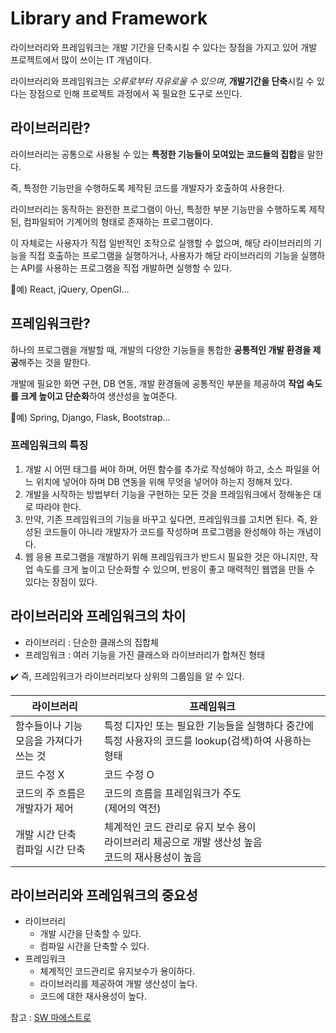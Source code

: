 # Library and Framework



라이브러리와 프레임워크는 개발 기간을 단축시킬 수 있다는 장점을 가지고 있어 개발 프로젝트에서 많이 쓰이는 IT 개념이다.



라이브러리와 프레임워크는 *오류로부터 자유로울 수 있으며*, **개발기간을 단축**시킬 수 있다는 장점으로 인해 프로젝트 과정에서 꼭 필요한 도구로 쓰인다.



## 라이브러리란?

라이브러리는 공통으로 사용될 수 있는 **특정한 기능들이 모여있는 코드들의 집합**을 말한다.

즉, 특정한 기능만을 수행하도록 제작된 코드를 개발자가 호출하여 사용한다.

라이브러리는 동작하는 완전한 프로그램이 아닌, 특정한 부분 기능만을 수행하도록 제작된, 컴파일되어 기계어의 형태로 존재하는 프로그램이다.

이 자체로는 사용자가 직접 일반적인 조작으로 실행할 수 없으며, 해당 라이브러리의 기능을 직접 호출하는 프로그램을 실행하거나, 사용자가 해당 라이브러리의 기능을 실행하는 API를 사용하는 프로그램을 직접 개발하면 실행할 수 있다.

🔹예) React, jQuery, OpenGl...



## 프레임워크란?

하나의 프로그램을 개발할 때, 개발의 다양한 기능들을 통합한 **공통적인 개발 환경을 제공**해주는 것을 말한다.

개발에 필요한 화면 구현, DB 연동, 개발 환경들에 공통적인 부분을 제공하여 **작업 속도를 크게 높이고 단순화**하여 생산성을 높여준다.

🔹예) Spring, Django, Flask, Bootstrap...



### 프레임워크의 특징

1. 개발 시 어떤 태그를 써야 하며, 어떤 함수를 추가로 작성해야 하고, 소스 파일을 어느 위치에 넣어야 하며 DB 연동을 위해 무엇을 넣어야 하는지 정해져 있다.
2. 개발을 시작하는 방법부터 기능을 구현하는 모든 것을 프레임워크에서 정해놓은 대로 따라야 한다.
3. 만약, 기존 프레임워크의 기능을 바꾸고 싶다면, 프레임워크를 고치면 된다. 즉, 완성된 코드들이 아니라 개발자가 코드를 작성하며 프로그램을 완성해야 하는 개념이다.
4. 웹 응용 프로그램을 개발하기 위해 프레임워크가 반드시 필요한 것은 아니지만, 작업 속도를 크게 높이고 단순화할 수 있으며, 반응이 좋고 매력적인 웹앱을 만들 수 있다는 장점이 있다.





## 라이브러리와 프레임워크의 차이

* 라이브러리 : 단순한 클래스의 집합체
* 프레임워크 : 여러 기능을 가진 클래스와 라이브러리가 합쳐진 형태

✔️ 즉, 프레임워크가 라이브러리보다 상위의 그룹임을 알 수 있다.

| 라이브러리                              | 프레임워크                                                   |
| --------------------------------------- | ------------------------------------------------------------ |
| 함수들이나 기능 모음을 가져다가 쓰는 것 | 특정 디자인 또는 필요한 기능들을 실행하다 중간에 특정 사용자의 코드를 lookup(검색)하여 사용하는 형태 |
| 코드 수정 X                             | 코드 수정 O                                                  |
| 코드의 주 흐름은 개발자가 제어          | 코드의 흐름을 프레임워크가 주도<br />(제어의 역전)           |
| 개발 시간 단축<br />컴파일 시간 단축    | 체계적인 코드 관리로 유지 보수 용이<br />라이브러리 제공으로 개발 생산성 높음<br />코드의 재사용성이 높음 |



## 라이브러리와 프레임워크의 중요성

* 라이브러리
  * 개발 시간을 단축할 수 있다.
  * 컴파일 시간을 단축할 수 있다.
* 프레임워크
  * 체계적인 코드관리로 유지보수가 용이하다.
  * 라이브러리를 제공하여 개발 생산성이 높다.
  * 코드에 대한 재사용성이 높다.


참고 : [SW 마에스트로](https://blog.naver.com/sw_maestro/222714290509)
